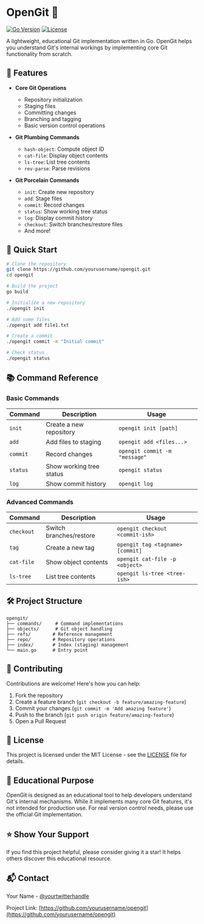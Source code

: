 # OpenGit 🚀

[![Go Version](https://img.shields.io/badge/Go-1.20+-00ADD8?style=flat&logo=go)](https://golang.org/doc/go1.20)
[![License](https://img.shields.io/badge/license-MIT-blue.svg)](LICENSE)

A lightweight, educational Git implementation written in Go. OpenGit helps you understand Git's internal workings by implementing core Git functionality from scratch.

## 🌟 Features

- **Core Git Operations**
  - Repository initialization
  - Staging files
  - Committing changes
  - Branching and tagging
  - Basic version control operations

- **Git Plumbing Commands**
  - `hash-object`: Compute object ID
  - `cat-file`: Display object contents
  - `ls-tree`: List tree contents
  - `rev-parse`: Parse revisions

- **Git Porcelain Commands**
  - `init`: Create new repository
  - `add`: Stage files
  - `commit`: Record changes
  - `status`: Show working tree status
  - `log`: Display commit history
  - `checkout`: Switch branches/restore files
  - And more!

## 🚀 Quick Start

```bash
# Clone the repository
git clone https://github.com/yourusername/opengit.git
cd opengit

# Build the project
go build

# Initialize a new repository
./opengit init

# Add some files
./opengit add file1.txt

# Create a commit
./opengit commit -m "Initial commit"

# Check status
./opengit status
```

## 📚 Command Reference

### Basic Commands

| Command | Description | Usage |
|---------|-------------|-------|
| `init` | Create a new repository | `opengit init [path]` |
| `add` | Add files to staging | `opengit add <files...>` |
| `commit` | Record changes | `opengit commit -m "message"` |
| `status` | Show working tree status | `opengit status` |
| `log` | Show commit history | `opengit log` |

### Advanced Commands

| Command | Description | Usage |
|---------|-------------|-------|
| `checkout` | Switch branches/restore | `opengit checkout <commit-ish>` |
| `tag` | Create a new tag | `opengit tag <tagname> [commit]` |
| `cat-file` | Show object contents | `opengit cat-file -p <object>` |
| `ls-tree` | List tree contents | `opengit ls-tree <tree-ish>` |

## 🛠️ Project Structure

```
opengit/
├── commands/     # Command implementations
├── objects/      # Git object handling
├── refs/        # Reference management
├── repo/        # Repository operations
├── index/       # Index (staging) management
└── main.go      # Entry point
```

## 🤝 Contributing

Contributions are welcome! Here's how you can help:

1. Fork the repository
2. Create a feature branch (`git checkout -b feature/amazing-feature`)
3. Commit your changes (`git commit -m 'Add amazing feature'`)
4. Push to the branch (`git push origin feature/amazing-feature`)
5. Open a Pull Request

## 📝 License

This project is licensed under the MIT License - see the [LICENSE](LICENSE) file for details.

## 🎯 Educational Purpose

OpenGit is designed as an educational tool to help developers understand Git's internal mechanisms. While it implements many core Git features, it's not intended for production use. For real version control needs, please use the official Git implementation.

## ⭐ Show Your Support

If you find this project helpful, please consider giving it a star! It helps others discover this educational resource.

## 📬 Contact

Your Name - [@yourtwitterhandle](https://twitter.com/yourtwitterhandle)

Project Link: [https://github.com/yourusername/opengit](https://github.com/yourusername/opengit)